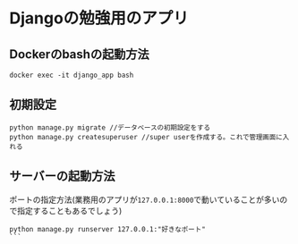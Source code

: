 # Djangoの勉強用のアプリ


## Dockerのbashの起動方法

```
docker exec -it django_app bash
```

## 初期設定

```
python manage.py migrate //データベースの初期設定をする
python manage.py createsuperuser //super userを作成する。これで管理画面に入れる
```

## サーバーの起動方法

ポートの指定方法(業務用のアプリが`127.0.0.1:8000`で動いていることが多いので指定することもあるでしょう)
````
python manage.py runserver 127.0.0.1:"好きなポート"
```